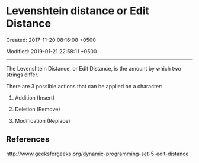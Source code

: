 # Levenshtein distance or Edit Distance

Created: 2017-11-20 08:16:08 +0500

Modified: 2019-01-21 22:58:11 +0500

---

The Levenshtein Distance, or Edit Distance, is the amount by which two strings differ.

There are 3 possible actions that can be applied on a character:

1. Addition (Insert)

2. Deletion (Remove)

3. Modification (Replace)

## References

<http://www.geeksforgeeks.org/dynamic-programming-set-5-edit-distance>
